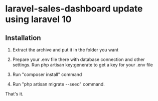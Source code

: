# laravel-sales-dashboard update using laravel 10 

## Installation

1. Extract the archive and put it in the folder you want

2. Prepare your .env file there with database connection and other settings. Run php artisan key:generate to get a key for your .env file

3. Run "composer install" command

4. Run "php artisan migrate --seed" command.

That's it.



